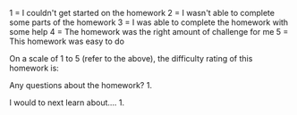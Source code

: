 1 = I couldn't get started on the homework
2 = I wasn't able to complete some parts of the homework
3 = I was able to complete the homework with some help
4 = The homework was the right amount of challenge for me
5 = This homework was easy to do

On a scale of 1 to 5 (refer to the above), the difficulty rating of this homework is: 

Any questions about the homework?
1. 

I would to next learn about....
1. 
